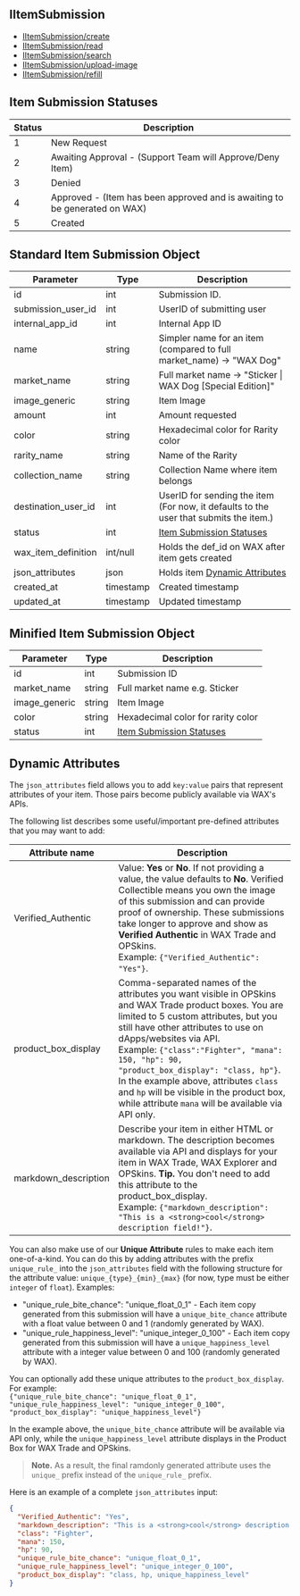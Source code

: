 ## IItemSubmission

- [IItemSubmission/create](IItemSubmission/create.md)
- [IItemSubmission/read](IItemSubmission/read.md)
- [IItemSubmission/search](IItemSubmission/search.md)
- [IItemSubmission/upload-image](IItemSubmission/upload-image.md)
- [IItemSubmission/refill](IItemSubmission/refill.md)

## Item Submission Statuses
Status | Description
------ | ----------
1 | New Request
2 | Awaiting Approval - (Support Team will Approve/Deny Item)
3 | Denied
4 | Approved - (Item has been approved and is awaiting to be generated on WAX)
5 | Created

## Standard Item Submission Object
Parameter | Type | Description
--------- | -----| -------- 
id | int | Submission ID.
submission_user_id    | int | UserID of submitting user
internal_app_id| int | Internal App ID
name | string | Simpler name for an item (compared to full market_name) -> "WAX Dog"
market_name | string | Full market name -> "Sticker &#124; WAX Dog [Special Edition]"
image_generic | string | Item Image
amount | int | Amount requested
color | string | Hexadecimal color for Rarity color
rarity_name | string | Name of the Rarity
collection_name | string | Collection Name where item belongs
destination_user_id | int | UserID for sending the item (For now, it defaults to the user that submits the item.)
status | int | [Item Submission Statuses](/IItemSubmission.md#item-submission-statuses)
wax_item_definition | int/null | Holds the def_id on WAX after item gets created
json_attributes | json | Holds item [Dynamic Attributes](/IItemSubmission.md#dynamic-attributes)
created_at | timestamp | Created timestamp
updated_at | timestamp | Updated timestamp

## Minified Item Submission Object
Parameter | Type | Description
--------- | -----| -------- 
id | int | Submission ID
market_name | string | Full market name e.g. Sticker | WAX DOG
image_generic | string | Item Image
color | string | Hexadecimal color for rarity color
status | int | [Item Submission Statuses](/IItemSubmission.md#item-submission-statuses)

## Dynamic Attributes
The `json_attributes` field allows you to add `key:value` pairs that represent attributes of your item. Those pairs become publicly available via WAX's APIs.

The following list describes some useful/important pre-defined attributes that you may want to add:

Attribute name | Description
--------- | -------- 
Verified_Authentic | Value: **Yes** or **No**. If not providing a value, the value defaults to **No**. Verified Collectible means you own the image of this submission and can provide proof of ownership. These submissions take longer to approve and show as **Verified Authentic** in WAX Trade and OPSkins. <br>Example: `{"Verified_Authentic": "Yes"}`.
product_box_display | Comma-separated names of the attributes you want visible in OPSkins and WAX Trade product boxes. You are limited to 5 custom attributes, but you still have other attributes to use on dApps/websites via API.  <br>Example: `{"class":"Fighter", "mana": 150, "hp": 90, "product_box_display": "class, hp"}`. <br>In the example above, attributes `class` and `hp` will be visible in the product box, while attribute `mana` will be available via API only.
markdown_description | Describe your item in either HTML or markdown.  The description becomes available via API and displays for your item in WAX Trade, WAX Explorer and OPSkins. **Tip.** You don't need to add this attribute to the product_box_display. <br>Example: `{"markdown_description": "This is a <strong>cool</strong> description field!"}`.

You can also make use of our **Unique Attribute** rules to make each item one-of-a-kind. You can do this by adding attributes with the prefix `unique_rule_` into the `json_attributes` field with the following structure for the attribute value: `unique_{type}_{min}_{max}` (for now, type must be either `integer` of `float`). Examples:
 - "unique_rule_bite_chance": "unique_float_0_1" - Each item copy generated from this submission will have a `unique_bite_chance` attribute with a float value between 0 and 1 (randomly generated by WAX).
 - "unique_rule_happiness_level": "unique_integer_0_100" - Each item copy generated from this submission will have a `unique_happiness_level` attribute with a integer value between 0 and 100 (randomly generated by WAX).
 
You can optionally add these unique attributes to the `product_box_display`. For example: <br>
`{"unique_rule_bite_chance": "unique_float_0_1", "unique_rule_happiness_level": "unique_integer_0_100", "product_box_display": "unique_happiness_level"}` 
 
In the example above, the `unique_bite_chance` attribute will be available via API only, while the `unique_happiness_level` attribute displays in the Product Box for WAX Trade and OPSkins.

>**Note.** As a result, the final ramdonly generated attribute uses the `unique_` prefix instead of the `unique_rule_` prefix.

Here is an example of a complete `json_attributes` input: 
```json
{
  "Verified_Authentic": "Yes",
  "markdown_description": "This is a <strong>cool</strong> description field!",
  "class": "Fighter",
  "mana": 150,
  "hp": 90,
  "unique_rule_bite_chance": "unique_float_0_1",
  "unique_rule_happiness_level": "unique_integer_0_100",
  "product_box_display": "class, hp, unique_happiness_level"
}
```
